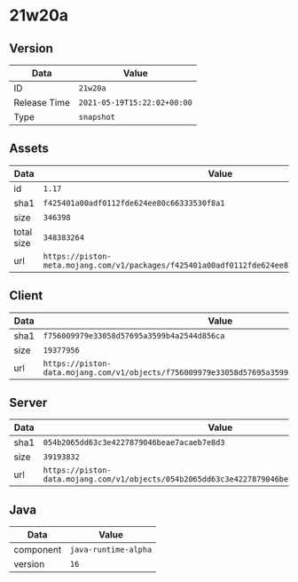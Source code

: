 # 21w20a

## Version

|**Data**        | **Value**                 |
|----------------|-------------------------|
| ID   | ```21w20a```   |
| Release Time   | ```2021-05-19T15:22:02+00:00```   |
| Type   | ```snapshot```   |

## Assets

|**Data**        | **Value**                 |
|----------------|-------------------------|
| id   | ```1.17```   |
| sha1   | ```f425401a00adf0112fde624ee80c66333530f8a1```   |
| size   | ```346398```   |
| total size  | ```348383264```  |
| url       | ```https://piston-meta.mojang.com/v1/packages/f425401a00adf0112fde624ee80c66333530f8a1/1.17.json``` |

## Client

|**Data**        | **Value**                 |
|----------------|-------------------------|
| sha1   | ```f756009979e33058d57695a3599b4a2544d856ca```   |
| size   | ```19377956```   |
| url       | ```https://piston-data.mojang.com/v1/objects/f756009979e33058d57695a3599b4a2544d856ca/client.jar``` |

## Server

|**Data**        | **Value**                 |
|----------------|-------------------------|
| sha1   | ```054b2065dd63c3e4227879046beae7acaeb7e8d3```   |
| size   | ```39193832```   |
| url       | ```https://piston-data.mojang.com/v1/objects/054b2065dd63c3e4227879046beae7acaeb7e8d3/server.jar``` |

## Java

|**Data**        | **Value**                 |
|----------------|-------------------------|
| component   | ```java-runtime-alpha```   |
| version   | ```16```   |
